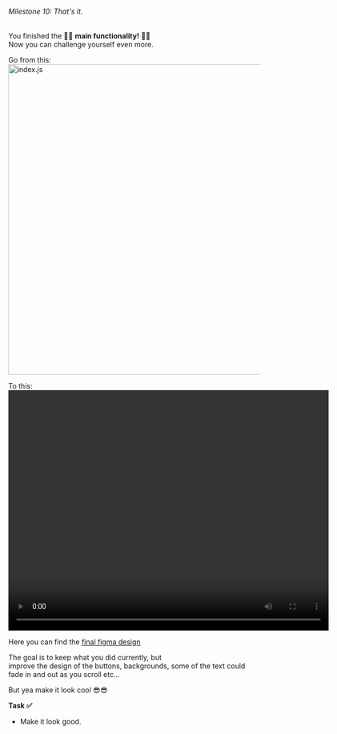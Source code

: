 ###### Milestone 10: That's it. 

You finished the 🎉🎉 **main functionality!**  🎉🎉  
Now you can challenge yourself even more.

Go from this:
<img src="/robot-landing/image2.png" alt="index.js" width="640" height="620">

To this:  
<video width="640" height="480" controls preload>
  <source src="/robot-landing/m10-1.mp4" type="video/mp4">
  Your browser does not support the video tag.
</video>


Here you can find the <a href="https://www.figma.com/design/Cb846kABeUkMZheENGH7vx/robot-landing?node-id=1-30&t=OZNQfT4XmKc3ZRq4-1" style="text-decoration: underline;" target="_blank" rel="noopener noreferrer">final figma design</a> 

The goal is to keep what you did currently, but  
improve the design of the buttons, backgrounds, some of the text could fade in and out as you scroll etc...

But yea make it look cool 😎😎  


**Task ✅**
- Make it look good.


